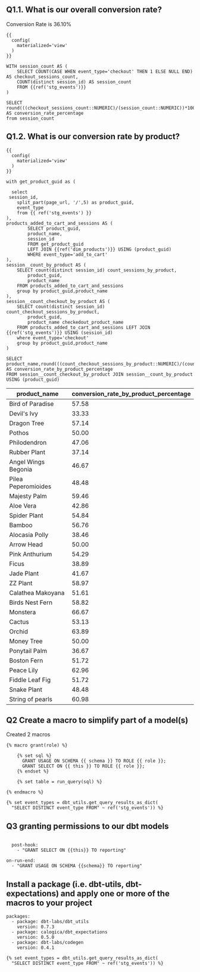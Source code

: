 
## Q1.1. What is our overall conversion rate?

Conversion Rate is 36.10%

```
{{
  config(
    materialized='view'
  )
}}

WITH session_count AS (
    SELECT COUNT(CASE WHEN event_type='checkout' THEN 1 ELSE NULL END) AS checkout_sessions_count,
    COUNT(distinct session_id) AS session_count
    FROM {{ref('stg_events')}}
)

SELECT round(((checkout_sessions_count::NUMERIC)/(session_count::NUMERIC))*100,2) AS conversion_rate_percentage 
from session_count
```

## Q1.2. What is our conversion rate by product?

```
{{
  config(
    materialized='view'
  )
}}

with get_product_guid as (

  select
 session_id,
    split_part(page_url, '/',5) as product_guid,
    event_type
    from {{ ref('stg_events') }}
),
products_added_to_cart_and_sessions AS (
        SELECT product_guid,
        product_name,
        session_id
        FROM get_product_guid 
        LEFT JOIN {{ref('dim_products')}} USING (product_guid)
        WHERE event_type='add_to_cart'
),
session__count_by_product AS (
    SELECT count(distinct session_id) count_sessions_by_product,
        product_guid,
        product_name
    FROM products_added_to_cart_and_sessions  
    group by product_guid,product_name
),
session__count_checkout_by_product AS (
    SELECT count(distinct session_id) count_checkout_sessions_by_product,
        product_guid,
        product_name checkedout_product_name
    FROM products_added_to_cart_and_sessions LEFT JOIN {{ref('stg_events')}} USING (session_id)
    where event_type='checkout'
    group by product_guid,product_name   
)

SELECT product_name,round(((count_checkout_sessions_by_product::NUMERIC)/(count_sessions_by_product::NUMERIC))*100,2) AS conversion_rate_by_product_percentage 
FROM session__count_checkout_by_product JOIN session__count_by_product USING (product_guid)
```

| product_name        | conversion_rate_by_product_percentage |
|---------------------|---------------------------------------|
| Bird of Paradise    |                                 57.58 |
| Devil's Ivy         |                                 33.33 |
| Dragon Tree         |                                 57.14 |
| Pothos              |                                 50.00 |
| Philodendron        |                                 47.06 |
| Rubber Plant        |                                 37.14 |
| Angel Wings Begonia |                                 46.67 |
| Pilea Peperomioides |                                 48.48 |
| Majesty Palm        |                                 59.46 |
| Aloe Vera           |                                 42.86 |
| Spider Plant        |                                 54.84 |
| Bamboo              |                                 56.76 |
| Alocasia Polly      |                                 38.46 |
| Arrow Head          |                                 50.00 |
| Pink Anthurium      |                                 54.29 |
| Ficus               |                                 38.89 |
| Jade Plant          |                                 41.67 |
| ZZ Plant            |                                 58.97 |
| Calathea Makoyana   |                                 51.61 |
| Birds Nest Fern     |                                 58.82 |
| Monstera            |                                 66.67 |
| Cactus              |                                 53.13 |
| Orchid              |                                 63.89 |
| Money Tree          |                                 50.00 |
| Ponytail Palm       |                                 36.67 |
| Boston Fern         |                                 51.72 |
| Peace Lily          |                                 62.96 |
| Fiddle Leaf Fig     |                                 51.72 |
| Snake Plant         |                                 48.48 |
| String of pearls    |                                 60.98 |

## Q2 Create a macro to simplify part of a model(s)

Created 2 macros
```
{% macro grant(role) %}

    {% set sql %}
      GRANT USAGE ON SCHEMA {{ schema }} TO ROLE {{ role }};
      GRANT SELECT ON {{ this }} TO ROLE {{ role }};
    {% endset %}

    {% set table = run_query(sql) %}

{% endmacro %}
```
```
{% set event_types = dbt_utils.get_query_results_as_dict(
  "SELECT DISTINCT event_type FROM" ~ ref('stg_events')) %}
```

## Q3  granting permissions to our dbt models
```

  post-hook:
    - "GRANT SELECT ON {{this}} TO reporting"

on-run-end:
  - "GRANT USAGE ON SCHEMA {{schema}} TO reporting"
```

## Install a package (i.e. dbt-utils, dbt-expectations) and apply one or more of the macros to your project

```
packages:
  - package: dbt-labs/dbt_utils
    version: 0.7.3
  - package: calogica/dbt_expectations
    version: 0.5.0
  - package: dbt-labs/codegen
    version: 0.4.1
```
```
{% set event_types = dbt_utils.get_query_results_as_dict(
  "SELECT DISTINCT event_type FROM" ~ ref('stg_events')) %}
```
